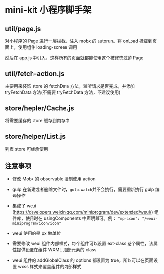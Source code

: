 # mini-kit 小程序脚手架

## util/page.js

对小程序的 Page 进行一层拦截，注入 mobx 的 autorun。将 onLoad 挂载到页面上，使用组件 loading-screen 调用

然后在 app.js 中引入，这样所有的页面就都能使用这个被修饰过的 Page

## util/fetch-action.js

主要用来装饰 store 的 fetchData 方法，监听请求是否完成，并添加 tryFetchData 方法(不需要 tryFetchData 方法，不建议使用)

## store/hepler/Cache.js

将需要缓存的 store 缓存到内存中

## store/helper/List.js

列表 store 可继承使用

## 注意事项

- 修改 Mobx 的 observable 强制使用 action

- gulp 在新建或者删除文件时，`gulp.watch`并不会执行，需要重新执行 gulp 编译操作

- 集成了 weui (https://developers.weixin.qq.com/miniprogram/dev/extended/weui/) 组件库，使用时在 usingComponents 中声明即可。例： `"mp-icon": "/weui-miniprogram/icon/icon"`

- weui 使用的是 px 做单位

- 需要修改 weui 组件内部样式，每个组件可以设置 ext-class 这个属性，该属性提供设置在组件 WXML 顶部元素的 class

- weui 组件的 addGlobalClass 的 options 都设置为 true，所以可以在页面设置 wxss 样式来覆盖组件的内部样式
